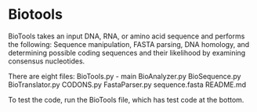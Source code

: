 # Biotools

BioTools takes an input DNA, RNA, or amino acid sequence and performs the following: Sequence manipulation, FASTA parsing, DNA homology, and determining possible coding sequences and their likelihood by examining consensus nucleotides.

There are eight files:
BioTools.py - main
BioAnalyzer.py
BioSequence.py
BioTranslator.py
CODONS.py
FastaParser.py
sequence.fasta
README.md

To test the code, run the BioTools file, which has test code at the bottom.
